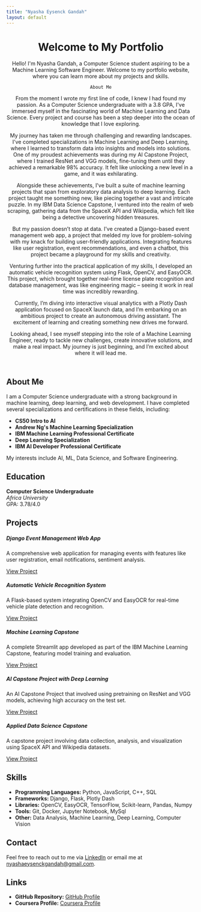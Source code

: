 ```yaml
---
title: "Nyasha Eysenck Gandah"
layout: default
---
```


<header class="text-center mb-5">
    <h1>Welcome to My Portfolio</h1>
    <p>Hello! I'm Nyasha Gandah, a Computer Science student aspiring to be a Machine Learning Software Engineer. Welcome to my portfolio website, where you can learn more about my projects and skills.
    
    About Me

From the moment I wrote my first line of code, I knew I had found my passion. As a Computer Science undergraduate with a 3.8 GPA, I've immersed myself in the fascinating world of Machine Learning and Data Science. Every project and course has been a step deeper into the ocean of knowledge that I love exploring.

My journey has taken me through challenging and rewarding landscapes. I’ve completed specializations in Machine Learning and Deep Learning, where I learned to transform data into insights and models into solutions. One of my proudest achievements was during my AI Capstone Project, where I trained ResNet and VGG models, fine-tuning them until they achieved a remarkable 98% accuracy. It felt like unlocking a new level in a game, and it was exhilarating.

Alongside these achievements, I've built a suite of machine learning projects that span from exploratory data analysis to deep learning. Each project taught me something new, like piecing together a vast and intricate puzzle. In my IBM Data Science Capstone, I ventured into the realm of web scraping, gathering data from the SpaceX API and Wikipedia, which felt like being a detective uncovering hidden treasures.

But my passion doesn’t stop at data. I’ve created a Django-based event management web app, a project that melded my love for problem-solving with my knack for building user-friendly applications. Integrating features like user registration, event recommendations, and even a chatbot, this project became a playground for my skills and creativity.

Venturing further into the practical application of my skills, I developed an automatic vehicle recognition system using Flask, OpenCV, and EasyOCR. This project, which brought together real-time license plate recognition and database management, was like engineering magic – seeing it work in real time was incredibly rewarding.

Currently, I’m diving into interactive visual analytics with a Plotly Dash application focused on SpaceX launch data, and I’m embarking on an ambitious project to create an autonomous driving assistant. The excitement of learning and creating something new drives me forward.

Looking ahead, I see myself stepping into the role of a Machine Learning Engineer, ready to tackle new challenges, create innovative solutions, and make a real impact. My journey is just beginning, and I’m excited about where it will lead me.</p>
</header>

## About Me

I am a Computer Science undergraduate with a strong background in machine learning, deep learning, and web development. I have completed several specializations and certifications in these fields, including:

- **CS50 Intro to AI**
- **Andrew Ng's Machine Learning Specialization**
- **IBM Machine Learning Professional Certificate**
- **Deep Learning Specialization**
- **IBM AI Developer Professional Certificate**

My interests include AI, ML, Data Science, and Software Engineering.

## Education

**Computer Science Undergraduate**  
*Africa University*  
GPA: 3.78/4.0

## Projects

<div class="row">
    <div class="col-md-4">
        <div class="card">
            <div class="card-header">
                <h5>Django Event Management Web App</h5>
            </div>
            <div class="card-body">
                <p>A comprehensive web application for managing events with features like user registration, email notifications, sentiment analysis.</p>
                <a href="https://github.com/NyashaEysenck/Event-Hub" class="btn btn-primary">View Project</a>
            </div>
        </div>
    </div>
    <div class="col-md-4">
        <div class="card">
            <div class="card-header">
                <h5>Automatic Vehicle Recognition System</h5>
            </div>
            <div class="card-body">
                <p>A Flask-based system integrating OpenCV and EasyOCR for real-time vehicle plate detection and recognition.</p>
                <a href="https://github.com/NyashaEysenck/Automatic-Vehicle-Recognition" class="btn btn-primary">View Project</a>
            </div>
        </div>
    </div>
    <div class="col-md-4">
        <div class="card">
            <div class="card-header">
                <h5>Machine Learning Capstone</h5>
            </div>
            <div class="card-body">
                <p>A complete Streamlit app developed as part of the IBM Machine Learning Capstone, featuring model training and evaluation.</p>
                <a href="https://github.com/NyashaEysenck/Machine-Learning-Capstone" class="btn btn-primary">View Project</a>
            </div>
        </div>
    </div>
    <div class="col-md-4 mt-3">
        <div class="card">
            <div class="card-header">
                <h5>AI Capstone Project with Deep Learning</h5>
            </div>
            <div class="card-body">
                <p>An AI Capstone Project that involved using pretraining on ResNet and VGG models, achieving high accuracy on the test set.</p>
                <a href="https://github.com/NyashaEysenck/AI-Capstone-Project-with-Deep-Learning" class="btn btn-primary">View Project</a>
            </div>
        </div>
    </div>
    <div class="col-md-4 mt-3">
        <div class="card">
            <div class="card-header">
                <h5>Applied Data Science Capstone</h5>
            </div>
            <div class="card-body">
                <p>A capstone project involving data collection, analysis, and visualization using SpaceX API and Wikipedia datasets.</p>
                <a href="https://github.com/NyashaEysenck/Applied-Data-Science-Capstone" class="btn btn-primary">View Project</a>
            </div>
        </div>
    </div>
</div>

## Skills

<ul>
    <li><strong>Programming Languages:</strong> Python, JavaScript, C++, SQL </li>
    <li><strong>Frameworks:</strong> Django, Flask, Plotly Dash</li>
    <li><strong>Libraries:</strong> OpenCV, EasyOCR, TensorFlow, Scikit-learn, Pandas, Numpy </li>
    <li><strong>Tools:</strong> Git, Docker, Jupyter Notebook, MySql </li>
    <li><strong>Other:</strong> Data Analysis, Machine Learning, Deep Learning, Computer Vision</li>
</ul>

## Contact

Feel free to reach out to me via [LinkedIn](www.linkedin.com/in/nyasha-gandah-8997b8311) or email me at [nyashaeysenckgandah@gmail.com](mailto:nyashaeysenckgandah@gmail.com).

## Links

- **GitHub Repository:** [GitHub Profile](https://github.com/NyashaEysenck)
- **Coursera Profile:** [Coursera Profile](https://www.coursera.org/user/6e6a18d6b7a8e22b7dcab7aaaee7a6ea)
